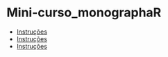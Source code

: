 # Mini-curso_monographaR

- [Instruções](https://raw.githubusercontent.com/mreginato/Mini-curso_monographaR/master/0_Intru%C3%A7oes.html)
- [Instruções](http://htmlpreview.github.io/?https://github.com/mreginato/Mini-curso_monographaR/blob/master/0_Intru%C3%A7oes.html)
- <a href="https://raw.githubusercontent.com/mreginato/Mini-curso_monographaR/master/0_Intru%C3%A7oes.html" target="_blank">Instruções</a>
